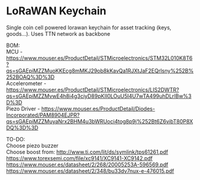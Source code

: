 # LoRaWAN Keychain
Single coin cell powered lorawan keychain for asset tracking (keys, goods...). Uses TTN network as backbone


BOM:  
MCU - https://www.mouser.es/ProductDetail/STMicroelectronics/STM32L010K8T6?qs=sGAEpiMZZMuoKKEcg8mMKJ29ob8kKavQa1RJXtJaF2EQrlsny%252B%252BOAQ%3D%3D    
Accelerometer - https://www.mouser.es/ProductDetail/STMicroelectronics/LIS2DWTR?qs=sGAEpiMZZMvwE4h8i4g3ciyD89pKII0LOuU5I4U7wTA499uhDLrlBw%3D%3D  
Piezo Driver - https://www.mouser.es/ProductDetail/Diodes-Incorporated/PAM8904EJPR?qs=sGAEpiMZZMuyaNrx2BHM4u3bWRUoci4tog8p9j%252Bt6Z6vibT80P8XDQ%3D%3D  


TO-DO:  
Choose piezo buzzer  
Choose boost from: 
http://www.ti.com/lit/ds/symlink/tps61261.pdf  
https://www.torexsemi.com/file/xc9141/XC9141-XC9142.pdf  
https://www.mouser.es/datasheet/2/268/20005253A-596569.pdf  
https://www.mouser.es/datasheet/2/348/bu33dv7nux-e-476015.pdf  
